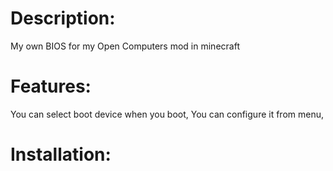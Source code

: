 # Description:
My own BIOS for my Open Computers mod in minecraft

# Features:
You can select boot device when you boot,
You can configure it from menu,

# Installation:
